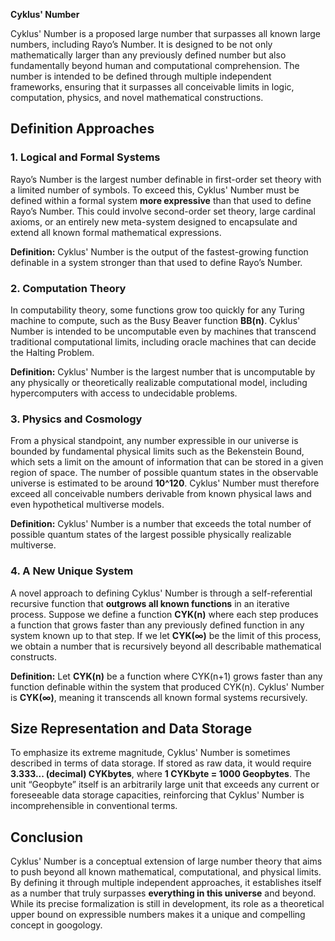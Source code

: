 **Cyklus' Number**

Cyklus' Number is a proposed large number that surpasses all known large numbers, including Rayo’s Number. It is designed to be not only mathematically larger than any previously defined number but also fundamentally beyond human and computational comprehension. The number is intended to be defined through multiple independent frameworks, ensuring that it surpasses all conceivable limits in logic, computation, physics, and novel mathematical constructions.

## Definition Approaches

### 1. Logical and Formal Systems

Rayo’s Number is the largest number definable in first-order set theory with a limited number of symbols. To exceed this, Cyklus' Number must be defined within a formal system **more expressive** than that used to define Rayo’s Number. This could involve second-order set theory, large cardinal axioms, or an entirely new meta-system designed to encapsulate and extend all known formal mathematical expressions.

**Definition:** Cyklus' Number is the output of the fastest-growing function definable in a system stronger than that used to define Rayo’s Number.

### 2. Computation Theory

In computability theory, some functions grow too quickly for any Turing machine to compute, such as the Busy Beaver function **BB(n)**. Cyklus' Number is intended to be uncomputable even by machines that transcend traditional computational limits, including oracle machines that can decide the Halting Problem.

**Definition:** Cyklus' Number is the largest number that is uncomputable by any physically or theoretically realizable computational model, including hypercomputers with access to undecidable problems.

### 3. Physics and Cosmology

From a physical standpoint, any number expressible in our universe is bounded by fundamental physical limits such as the Bekenstein Bound, which sets a limit on the amount of information that can be stored in a given region of space. The number of possible quantum states in the observable universe is estimated to be around **10^120**. Cyklus' Number must therefore exceed all conceivable numbers derivable from known physical laws and even hypothetical multiverse models.

**Definition:** Cyklus' Number is a number that exceeds the total number of possible quantum states of the largest possible physically realizable multiverse.

### 4. A New Unique System

A novel approach to defining Cyklus' Number is through a self-referential recursive function that **outgrows all known functions** in an iterative process. Suppose we define a function **CYK(n)** where each step produces a function that grows faster than any previously defined function in any system known up to that step. If we let **CYK(∞)** be the limit of this process, we obtain a number that is recursively beyond all describable mathematical constructs.

**Definition:** Let **CYK(n)** be a function where CYK(n+1) grows faster than any function definable within the system that produced CYK(n). Cyklus' Number is **CYK(∞)**, meaning it transcends all known formal systems recursively.

## Size Representation and Data Storage

To emphasize its extreme magnitude, Cyklus' Number is sometimes described in terms of data storage. If stored as raw data, it would require **3.333... (decimal) CYKbytes**, where **1 CYKbyte = 1000 Geopbytes**. The unit “Geopbyte” itself is an arbitrarily large unit that exceeds any current or foreseeable data storage capacities, reinforcing that Cyklus' Number is incomprehensible in conventional terms.

## Conclusion

Cyklus' Number is a conceptual extension of large number theory that aims to push beyond all known mathematical, computational, and physical limits. By defining it through multiple independent approaches, it establishes itself as a number that truly surpasses **everything in this universe** and beyond. While its precise formalization is still in development, its role as a theoretical upper bound on expressible numbers makes it a unique and compelling concept in googology.